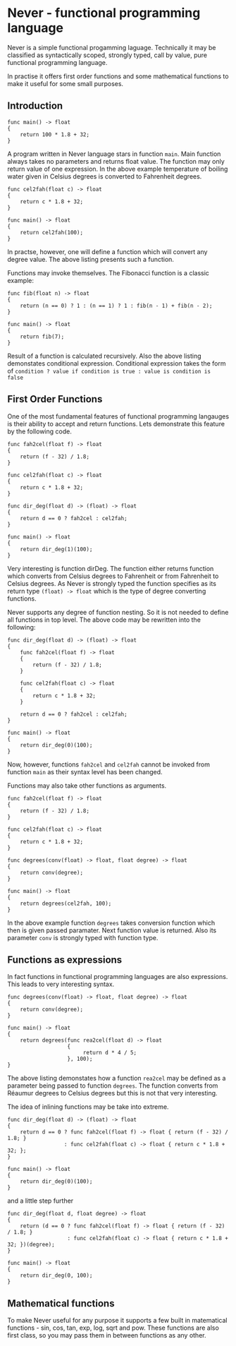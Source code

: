 # Never - functional programming language

Never is a simple functional progamming laguage. Technically it may be classified as syntactically scoped, 
strongly typed, call by value, pure functional programming language.

In practise it offers first order functions and some mathematical functions to make it useful for some small purposes.

## Introduction
```
func main() -> float
{
    return 100 * 1.8 + 32;
}
```

A program written in Never language stars in function ```main```. Main function always takes no parameters
and returns float value. The function may only return value of one expression. In the above example temperature
of boiling water given in Celsius degrees is converted to Fahrenheit degrees.

```
func cel2fah(float c) -> float
{
    return c * 1.8 + 32;
}

func main() -> float
{
    return cel2fah(100);
}
```

In practse, however, one will define a function which will convert any degree value. The above listing 
presents such a function.

Functions may invoke themselves. The Fibonacci function is a classic example:

```
func fib(float n) -> float
{
    return (n == 0) ? 1 : (n == 1) ? 1 : fib(n - 1) + fib(n - 2);
}

func main() -> float
{
    return fib(7);
}
```

Result of a function is calculated recursively. Also the above listing demonstates conditional expression.
Conditional expression takes the form of ```condition ? value if condition is true : value is condition is false```

## First Order Functions
One of the most fundamental features of functional programming langauges is their ability to accept
and return functions. Lets demonstrate this feature by the following code.

```
func fah2cel(float f) -> float
{
    return (f - 32) / 1.8;
}

func cel2fah(float c) -> float
{
    return c * 1.8 + 32;
}

func dir_deg(float d) -> (float) -> float
{
    return d == 0 ? fah2cel : cel2fah;
}

func main() -> float
{
    return dir_deg(1)(100);
}
```

Very interesting is function dirDeg. The function either returns function which converts from Celsius degrees to Fahrenheit or from Fahrenheit to Celsius degrees. As Never is strongly typed the function specifies as its return type ```(float) -> float``` which is the type of degree converting functions.

Never supports any degree of function nesting. So it is not needed to define all functions in top level. The above code may be rewritten into the following:

```
func dir_deg(float d) -> (float) -> float
{
    func fah2cel(float f) -> float
    {
        return (f - 32) / 1.8;
    }

    func cel2fah(float c) -> float
    {
        return c * 1.8 + 32;
    }

    return d == 0 ? fah2cel : cel2fah;
}

func main() -> float
{
    return dir_deg(0)(100);
}
```

Now, however, functions ```fah2cel``` and ```cel2fah``` cannot be invoked from function ```main``` as their syntax 
level has been changed.

Functions may also take other functions as arguments.

```
func fah2cel(float f) -> float
{
    return (f - 32) / 1.8;
}

func cel2fah(float c) -> float
{
    return c * 1.8 + 32;
}

func degrees(conv(float) -> float, float degree) -> float
{
    return conv(degree);
}

func main() -> float
{
    return degrees(cel2fah, 100);
}
```

In the above example function ```degrees``` takes conversion function which then is given passed paramater. Next function
value is returned. Also its parameter ```conv``` is strongly typed with function type.

## Functions as expressions
In fact functions in functional programming languages are also expressions. This leads to very interesting syntax.

```
func degrees(conv(float) -> float, float degree) -> float
{
    return conv(degree);
}

func main() -> float
{
    return degrees(func rea2cel(float d) -> float
                   {
                        return d * 4 / 5;
                   }, 100);
}

```

The above listing demonstates how a function ```rea2cel``` may be defined as a parameter being passed to function ```degrees```. The function converts from Réaumur degrees to Celsius degrees but this is not that very interesting.

The idea of inlining functions may be take into extreme.

```
func dir_deg(float d) -> (float) -> float
{
    return d == 0 ? func fah2cel(float f) -> float { return (f - 32) / 1.8; }
                  : func cel2fah(float c) -> float { return c * 1.8 + 32; };
}

func main() -> float
{
    return dir_deg(0)(100);
}
```

and a little step further

```
func dir_deg(float d, float degree) -> float
{
    return (d == 0 ? func fah2cel(float f) -> float { return (f - 32) / 1.8; }
                   : func cel2fah(float c) -> float { return c * 1.8 + 32; })(degree);
}

func main() -> float
{
    return dir_deg(0, 100);
}

```

## Mathematical functions
To make Never useful for any purpose it supports a few built in matematical functions -
sin, cos, tan, exp, log, sqrt and pow. These functions are also first class, so you may pass them in between functions
as any other.




